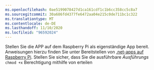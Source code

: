 ```yaml
---
ms.openlocfilehash: 0ae5199078427d1ca161cdf1c1b6cc358cc5c8a7
ms.sourcegitcommit: 30a686fd4377fe6472aa04e215c0de711bc1c322
ms.translationtype: MT
ms.contentlocale: de-DE
ms.lasthandoff: 11/10/2020
ms.locfileid: "96592024"
---
```

Stellen Sie die APP auf dem Raspberry Pi als eigenständige App bereit. Anweisungen hierzu finden Sie unter Bereitstellen von [.net-apps auf Raspberry Pi](../deployment.md#deploying-a-self-contained-app). Stellen Sie sicher, dass Sie die ausführbare *Ausführungs* `chmod +x` Berechtigung mithilfe von erteilen
